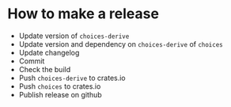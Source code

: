 # How to make a release

- Update version of `choices-derive`
- Update version and dependency on `choices-derive` of `choices`
- Update changelog
- Commit
- Check the build
- Push `choices-derive` to crates.io
- Push `choices` to crates.io
- Publish release on github
